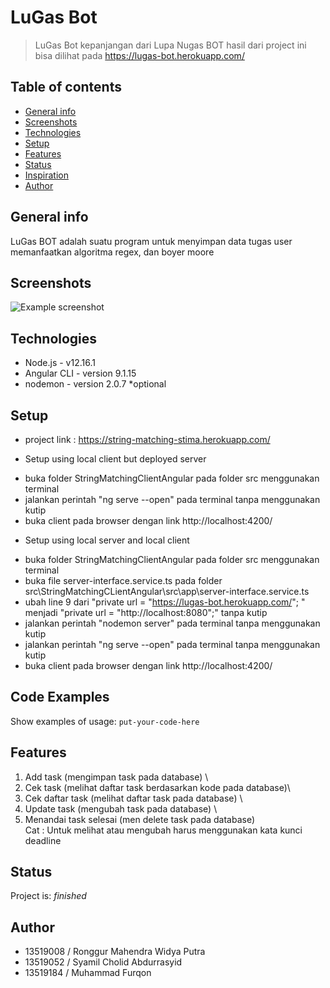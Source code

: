 # LuGas Bot
> LuGas Bot kepanjangan dari Lupa Nugas BOT hasil dari project ini bisa dilihat pada  https://lugas-bot.herokuapp.com/

## Table of contents
* [General info](#general-info)
* [Screenshots](#screenshots)
* [Technologies](#technologies)
* [Setup](#setup)
* [Features](#features)
* [Status](#status)
* [Inspiration](#inspiration)
* [Author](#author)

## General info
LuGas BOT adalah suatu program untuk menyimpan data tugas user memanfaatkan algoritma regex, dan boyer moore 

## Screenshots
![Example screenshot](./img/screenshot.png)

## Technologies
* Node.js - v12.16.1
* Angular CLI - version 9.1.15
* nodemon - version 2.0.7 *optional


## Setup

* project link : https://string-matching-stima.herokuapp.com/

* Setup using local client but deployed server
 - buka folder StringMatchingClientAngular pada folder src menggunakan terminal
 - jalankan perintah "ng serve --open" pada terminal tanpa menggunakan kutip
 - buka client pada browser dengan link http://localhost:4200/

* Setup using local server and local client
 - buka folder StringMatchingClientAngular pada folder src menggunakan terminal
 - buka file server-interface.service.ts pada folder src\StringMatchingCLientAngular\src\app\server-interface.service.ts
 - ubah line 9 dari "private url = "https://lugas-bot.herokuapp.com/"; " menjadi "private url  = "http://localhost:8080";" tanpa kutip
 - jalankan perintah "nodemon server" pada terminal tanpa menggunakan kutip
 - jalankan perintah "ng serve --open" pada terminal tanpa menggunakan kutip
 - buka client pada browser dengan link http://localhost:4200/

## Code Examples
Show examples of usage:
`put-your-code-here`

## Features
1. Add task (mengimpan task pada database) \
2. Cek task (melihat daftar task berdasarkan kode pada database)\
3. Cek daftar task (melihat daftar task pada database) \
4. Update task (mengubah task pada database) \
5. Menandai task selesai (men delete task pada database)\
Cat : Untuk melihat atau mengubah harus menggunakan kata kunci deadline

## Status
Project is:  _finished_

## Author
- 13519008 / Ronggur Mahendra Widya Putra
- 13519052 / Syamil Cholid Abdurrasyid
- 13519184 / Muhammad Furqon
